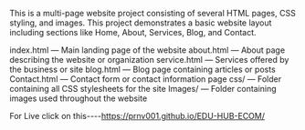 This is a multi-page website project consisting of several HTML pages, CSS styling, and images. This project demonstrates a basic website layout including sections like Home, About, Services, Blog, and Contact.

index.html — Main landing page of the website
about.html — About page describing the website or organization
service.html — Services offered by the business or site
blog.html — Blog page containing articles or posts
Contact.html — Contact form or contact information page
css/ — Folder containing all CSS stylesheets for the site
Images/ — Folder containing images used throughout the website

For Live click on this----https://prnv001.github.io/EDU-HUB-ECOM/
